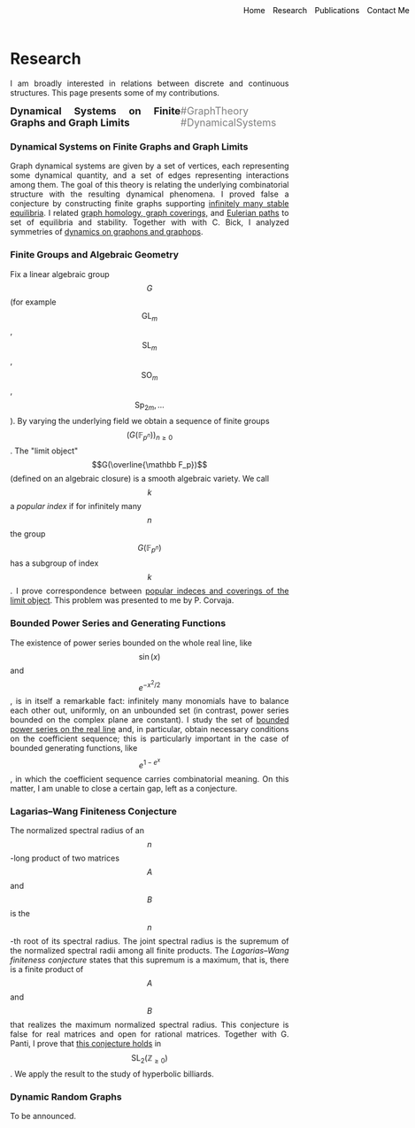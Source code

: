 <style>
.container {
    position: relative;
}

.menu {
    position: absolute;
    top: 10px;
    right: 10px;
    list-style-type: none;
    margin: 0;
    padding: 0;
}

.menu li {
    display: inline;
    margin-left: 10px;
}

.menu li:first-child {
    margin-left: 0;
}
</style>

<ul class="menu">
    <li><a href="index" style="text-decoration: none; color: black;">Home</a></li>
    <li><a href="research" style="text-decoration: none; color: black;">Research</a></li>
    <li><a href="publications" style="text-decoration: none; color: black;">Publications</a></li>
    <li><a href="mailto:davide.sclosa@gmail.com" style="text-decoration: none; color: black;">Contact Me</a></li>
</ul>




# Research
I am broadly interested in relations between discrete and continuous structures.
This page presents some of my contributions.


<p style="display: flex; justify-content: space-between; align-items: center;">
  <span style="font-weight: bold; font-size: 18px;">Dynamical Systems on Finite Graphs and Graph Limits </span>
  <span style="color: gray; font-size: 18px;">#GraphTheory #DynamicalSystems</span>
</p>


### Dynamical Systems on Finite Graphs and Graph Limits
Graph dynamical systems are given by a set of vertices, each representing some dynamical quantity, and a set of edges representing interactions among them.
The goal of this theory is relating the underlying combinatorial structure with the resulting dynamical phenomena.
I proved false a conjecture by constructing finite graphs supporting [infinitely many stable equilibria](https://epubs.siam.org/doi/10.1137/23M155400X).
I related [graph homology, graph coverings,](https://arxiv.org/abs/2308.08311) and [Eulerian paths](https://arxiv.org/pdf/2112.12034) to set of equilibria and stability.
Together with with C. Bick, I analyzed symmetries of [dynamics on graphons and graphops](https://link.springer.com/article/10.1007/s10884-023-10334-7).


### Finite Groups and Algebraic Geometry
Fix a linear algebraic group $$G$$ (for example $$\mathrm{GL}_m$$, $$\mathrm{SL}_m$$, $$\mathrm{SO}_m$$, $$\mathrm{Sp}_{2m}, \ldots$$).
By varying the underlying field we obtain a sequence of finite groups $$(G(\mathbb F_{p^n}))_{n\geq 0}$$.
The "limit object" $$G(\overline{\mathbb F_p})$$ (defined on an algebraic closure) is a smooth algebraic variety.
We call $$k$$ a *popular index* if for infinitely many $$n$$ the group $$G(\mathbb F_{p^n})$$ has a subgroup of index $$k$$.
I prove correspondence between [popular indeces and coverings of the limit object](https://www.degruyter.com/document/doi/10.1515/jgth-2022-0110/html?lang=en).
This problem was presented to me by P. Corvaja.


### Bounded Power Series and Generating Functions
The existence of power series bounded on the whole real line, like $$\sin(x)$$ and $$e^{-x^2/2}$$,
is in itself a remarkable fact: infinitely many monomials have to balance each other out, uniformly, on an unbounded set
(in contrast, power series bounded on the complex plane are constant).
I study the set of [bounded power series on the real line]((https://www.sciencedirect.com/science/article/pii/S0022247X24003706)) and, in particular,
obtain necessary conditions on the coefficient sequence; this is particularly important in the case of bounded generating functions, like $$e^{1-e^x}$$, in which the coefficient sequence carries combinatorial meaning. On this matter, I am unable to close a certain gap, left as a conjecture.


### Lagarias–Wang Finiteness Conjecture
The normalized spectral radius of an $$n$$-long product of two matrices $$A$$ and $$B$$ is the $$n$$-th root of its spectral radius.
The joint spectral radius is the supremum of the normalized spectral radii among all finite products.
The *Lagarias–Wang finiteness conjecture* states that this supremum is a maximum, that is, there is a finite product of $$A$$ and $$B$$ that realizes
the maximum normalized spectral radius. This conjecture is false for real matrices and open for rational matrices.
Together with G. Panti, I prove that [this conjecture holds](https://iopscience.iop.org/article/10.1088/1361-6544/ac0484/meta) in $$\mathrm{SL}_2(\mathbb Z_{\geq 0})$$.
We apply the result to the study of hyperbolic billiards.


### Dynamic Random Graphs
To be announced.


<script
  src="https://cdn.mathjax.org/mathjax/latest/MathJax.js?config=TeX-AMS-MML_HTMLorMML"
  type="text/javascript">
</script>


<style>
	p {
    text-align: justify;
}
</style>

